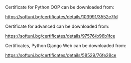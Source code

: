 Cеrtificate for Python OOP can be downloaded from:

https://softuni.bg/certificates/details/103991/3552e7fd

Cеrtificate for advanced can be downloaded from:

https://softuni.bg/certificates/details/97576/b96b1fce

Certificates, Python Django Web can be downloaded from:

https://softuni.bg/certificates/details/58529/76fe28ce
